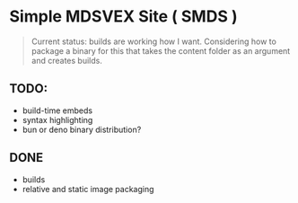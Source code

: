 # Simple MDSVEX Site ( SMDS )

> Current status: builds are working how I want. Considering how to package a binary for this that takes the content folder as an argument and creates builds.

## TODO:

- build-time embeds
- syntax highlighting
- bun or deno binary distribution?

## DONE

- builds
- relative and static image packaging
